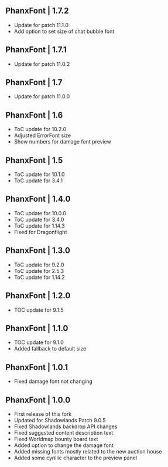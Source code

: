PhanxFont | 1.7.2
-----------------
- Update for patch 11.1.0
- Add option to set size of chat bubble font

PhanxFont | 1.7.1
-----------------
- Update for patch 11.0.2

PhanxFont | 1.7
---------------
- Update for patch 11.0.0

PhanxFont | 1.6
---------------
- ToC update for 10.2.0
- Adjusted ErrorFont size
- Show numbers for damage font preview

PhanxFont | 1.5
---------------
- ToC update for 10.1.0
- ToC update for 3.4.1

PhanxFont | 1.4.0
-----------------
- ToC update for 10.0.0
- ToC update for 3.4.0
- ToC update for 1.14.3
- Fixed for Dragonflight

PhanxFont | 1.3.0
-----------------
- ToC update for 9.2.0
- ToC update for 2.5.3
- ToC update for 1.14.2

PhanxFont | 1.2.0
-----------------
- TOC update for 9.1.5

PhanxFont | 1.1.0
-----------------
- TOC update for 9.1.0
- Added fallback to default size

PhanxFont | 1.0.1
-----------------
- Fixed damage font not changing

PhanxFont | 1.0.0
-----------------
- First release of this fork
- Updated for Shadowlands Patch 9.0.5
- Fixed Shadowlands backdrop API changes
- Fixed suggested content description text
- Fixed Worldmap bounty board text
- Added option to change the damage font
- Added missing fonts mostly related to the new auction house
- Added some cyrillic character to the preview panel
